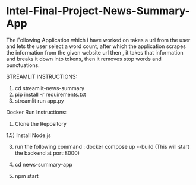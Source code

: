 # Intel-Final-Project-News-Summary-App
The Following Application which i have worked on takes a url from the user and lets the user select a word count, after which the application scrapes the information from the given website url then , it takes that information and breaks it down into tokens, then it removes stop words and punctuations.


STREAMLIT INSTRUCTIONS:

1) cd streamlit-news-summary
2) pip install -r requirements.txt
3) streamlit run app.py


Docker Run Instructions:

1) Clone the Repository

1.5) Install Node.js

3) run the following command : docker compose up --build (This will start the backend at port:8000)

4) cd news-summary-app

5) npm start 
